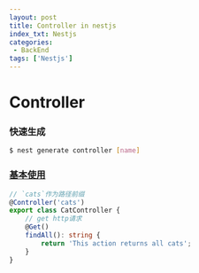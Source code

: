 ```yaml
---
layout: post
title: Controller in nestjs
index_txt: Nestjs
categories:
 - BackEnd
tags: ['Nestjs']
---
```


# Controller
### 快速生成
```bash
$ nest generate controller [name]
```

### [基本使用](https://docs.nestjs.com/controllers)
```typescript
// `cats`作为路径前缀
@Controller('cats')
export class CatController {
    // get http请求
    @Get()
    findAll(): string {
        return 'This action returns all cats';
    }
}
```
